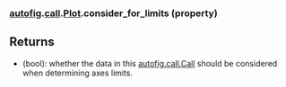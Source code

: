 ### [autofig](autofig.md).[call](autofig.call.md).[Plot](autofig.call.Plot.md).consider_for_limits (property)




Returns
-----------
* (bool): whether the data in this [autofig.call.Call](autofig.call.Call.md) should be considered
    when determining axes limits.

